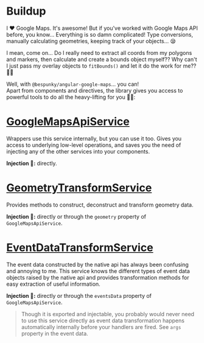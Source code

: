 # Buildup
I ❤ Google Maps. It's awesome! But if you've worked with Google Maps API before, you know... Everything is so damn complicated! Type conversions, manually calculating geometries, keeping track of your objects... 😪

I mean, come on... Do I really need to extract all coords from my polygons and markers, then calculate and create a bounds object myself?? Why can't I just pass my overlay objects to `fitBounds()` and let it do the work for me?? 🤦‍♂️ 

Well, with `@bespunky/angular-google-maps`... you can!  
Apart from components and directives, the library gives you access to powerful tools to do all the heavy-lifting for you 🏋️‍♂️:

# [GoogleMapsApiService](/Injectable-Services/GoogleMapsApiService)
Wrappers use this service internally, but you can use it too. Gives you access to underlying low-level operations, and saves you the need of injecting any of the other services into your components.

**Injection 💉:** directly.

# [GeometryTransformService](/Injectable-Services/GeometryTransformService)
Provides methods to construct, deconstruct and transform geometry data.

**Injection 💉:** directly or through the `geometry` property of `GoogleMapsApiService`.

# [EventDataTransformService](/Injectable-Services/EventDataTransformService)
The event data constructed by the native api has always been confusing and annoying to me. This service knows the different types of event data objects raised by the native api and provides transformation methods for easy extraction of useful information.

**Injection 💉:** directly or through the `eventsData` property of `GoogleMapsApiService`.

> Though it is exported and injectable, you probably would never need to use this service directly as event data transformation happens automatically internally before your handlers are fired. See `args` property in the event data.